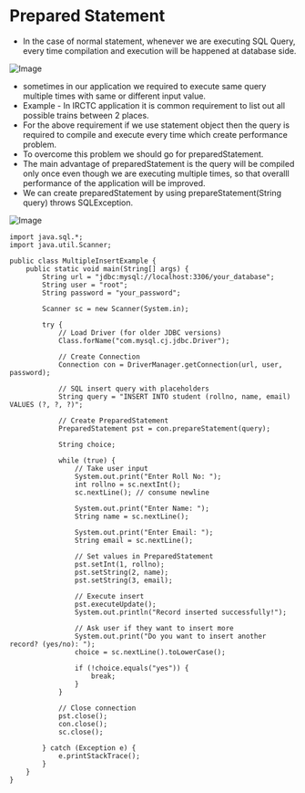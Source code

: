 # Prepared Statement 
- In the case of normal statement, whenever we are executing SQL Query, every time compilation and execution will be happened at database side.

![Image](https://github.com/user-attachments/assets/b22a214c-617c-44d0-817f-dd397203014b)

- sometimes in our application we required to execute same query multiple times with same or different input value.
- Example - In IRCTC application it is common requirement to list out all possible trains between 2 places.
- For the above requirement if we use statement object then the query is required to compile and execute every time which create performance problem.
- To overcome this problem we should go for preparedStatement.
- The main advantage of preparedStatement is the query will be compiled only once even though we are executing multiple times, so that overalll performance of the application will be improved.
- We can create preparedStatement by using prepareStatement(String query) throws SQLException.

![Image](https://github.com/user-attachments/assets/2557a5a0-3794-4cdf-a8c6-272ef34eb0fe)

```
import java.sql.*;
import java.util.Scanner;

public class MultipleInsertExample {
    public static void main(String[] args) {
        String url = "jdbc:mysql://localhost:3306/your_database";
        String user = "root";
        String password = "your_password";

        Scanner sc = new Scanner(System.in);

        try {
            // Load Driver (for older JDBC versions)
            Class.forName("com.mysql.cj.jdbc.Driver");

            // Create Connection
            Connection con = DriverManager.getConnection(url, user, password);

            // SQL insert query with placeholders
            String query = "INSERT INTO student (rollno, name, email) VALUES (?, ?, ?)";

            // Create PreparedStatement
            PreparedStatement pst = con.prepareStatement(query);

            String choice;

            while (true) {
                // Take user input
                System.out.print("Enter Roll No: ");
                int rollno = sc.nextInt();
                sc.nextLine(); // consume newline

                System.out.print("Enter Name: ");
                String name = sc.nextLine();

                System.out.print("Enter Email: ");
                String email = sc.nextLine();

                // Set values in PreparedStatement
                pst.setInt(1, rollno);
                pst.setString(2, name);
                pst.setString(3, email);

                // Execute insert
                pst.executeUpdate();
                System.out.println("Record inserted successfully!");

                // Ask user if they want to insert more
                System.out.print("Do you want to insert another record? (yes/no): ");
                choice = sc.nextLine().toLowerCase();

                if (!choice.equals("yes")) {
                    break;
                }
            }

            // Close connection
            pst.close();
            con.close();
            sc.close();

        } catch (Exception e) {
            e.printStackTrace();
        }
    }
}
```
